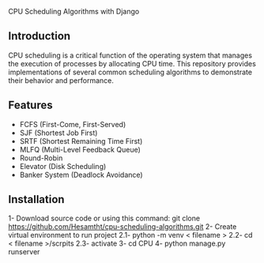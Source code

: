 CPU Scheduling Algorithms with Django

## Introduction

CPU scheduling is a critical function of the operating system that manages the execution of processes by allocating CPU time. This repository provides implementations of several common scheduling algorithms to demonstrate their behavior and performance.

## Features
- FCFS (First-Come, First-Served)
- SJF (Shortest Job First)
- SRTF (Shortest Remaining Time First)
- MLFQ (Multi-Level Feedback Queue)
- Round-Robin
- Elevator (Disk Scheduling)
- Banker System (Deadlock Avoidance)

## Installation

1- Download source code or using this command: git clone https://github.com/Hesamtht/cpu-scheduling-algorithms.git
2- Create virtual environment to run project
2.1- python -m venv < filename >
2.2- cd < filename >/scrpits
2.3- activate
3- cd CPU
4- python manage.py runserver




